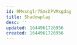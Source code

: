 ```yaml
---
id: RMvxnglr7SmsDPVMxgdag
title: Shadowplay
desc: ''
updated: 1644961726956
created: 1644961726956
---
```


